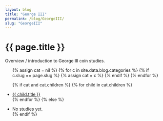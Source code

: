 ```yaml
---
layout: blog
title: "George III"
permalink: /blog/GeorgeIII/
slug: "GeorgeIII"
---
```


# {{ page.title }}

<p>Overview / introduction to George III coin studies.</p>

<ul>
{% assign cat = nil %}
{% for c in site.data.blog.categories %}
  {% if c.slug == page.slug %}
    {% assign cat = c %}
  {% endif %}
{% endfor %}

{% if cat and cat.children %}
  {% for child in cat.children %}
    <li><a href="{{ child.url }}">{{ child.title }}</a></li>
  {% endfor %}
{% else %}
  <li>No studies yet.</li>
{% endif %}
</ul>